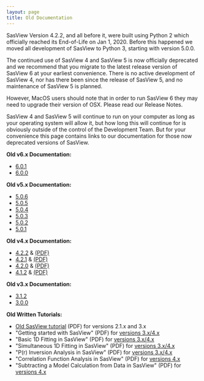 ```yaml
---
layout: page
title: Old Documentation
---
```


SasView Version 4.2.2, and all before it, were built using Python 2 which officially reached its End-of-Life on Jan 1, 2020. Before this happened we moved all 
development of SasView to Python 3, starting with version 5.0.0.

The continued use of SasView 4 and SasView 5 is now officially deprecated and we recommend that you migrate to the latest release version of SasView 6 at your earliest convenience. There is no active development of SasView 4, nor has there been since the release of SasView 5, and no maintenance of SasView 5 is planned.

However, MacOS users should note that in order to run SasView 6 they may need to upgrade their version of OSX. Please read our Release Notes.

SasView 4 and SasView 5 will continue to run on your computer as long as your operating system will allow it, but how long this will continue for is obviously outside of the control of the Development Team. But for your convenience this page contains links to our documentation for those now deprecated versions of SasView.

**Old v6.x Documentation:**
*   [6.0.1](/docs/old_docs/6.0.1/index.html)
*   [6.0.0](/docs/old_docs/6.0.0/index.html)

**Old v5.x Documentation:**
*   [5.0.6](/docs/old_docs/5.0.6/index.html)
*   [5.0.5](/docs/old_docs/5.0.5/index.html)
*   [5.0.4](/docs/old_docs/5.0.4/index.html)
*   [5.0.3](/docs/old_docs/5.0.3/index.html)
*   [5.0.2](/docs/old_docs/5.0.2/index.html)
*   [5.0.1](/docs/old_docs/5.0.1/index.html)

**Old v4.x Documentation:**
*   [4.2.2](/docs/old_docs/4.2.2/index.html) & [(PDF)](/downloads/SasViewDocumentation_4.2.2.pdf)
*   [4.2.1](/docs/old_docs/4.2.1/index.html) & [(PDF)](/downloads/Old_SasViewDocumentation/SasViewDocumentation_4.2.1.pdf)
*   [4.2.0](/docs/old_docs/4.2.0/index.html) & [(PDF)](/downloads/Old_SasViewDocumentation/SasViewDocumentation_4.2.0.pdf)
*   [4.1.2](/docs/old_docs/4.1.2/index.html) & [(PDF)](/downloads/Old_SasViewDocumentation/SasViewDocumentation_4.1.2.pdf)

**Old v3.x Documentation:**
*   [3.1.2](/docs/old_docs/3.1.2/index.html)
*   [3.0.0](/docs/old_docs/3.0.0/index.html)

<a name="tutorials"></a>

**Old Written Tutorials:**
*   [Old SasView tutorial](/downloads/OldTutorial.pdf) (PDF) for versions 2.1.x and 3.x
*   "Getting started with SasView" (PDF) for [versions 3.x/4.x](/downloads/getting_started_with_sasview_v3x_4x.pdf)
*   "Basic 1D Fitting in SasView" (PDF) for [versions 3.x/4.x](/downloads/basic_1d_fitting_in_sasview_v3x_4x.pdf)
*   "Simultaneous 1D Fitting in SasView" (PDF) for [versions 3.x/4.x](/downloads/simultaneous_1d_fitting_in_sasview_v3x_4x.pdf)
*   "P(r) Inversion Analysis in SasView" (PDF) for [versions 3.x/4.x](/downloads/pr_inversion_analysis_in_sasview_v4x.pdf)
*   "Correlation Function Analysis in SasView" (PDF) for [versions 4.x](/downloads/correlation_function_analysis_in_sasview_v4x.pdf)
*   "Subtracting a Model Calculation from Data in SasView" (PDF) for [versions 4.x](/downloads/subtracting_a_model_calculation_from_real_data_v4x.pdf)
